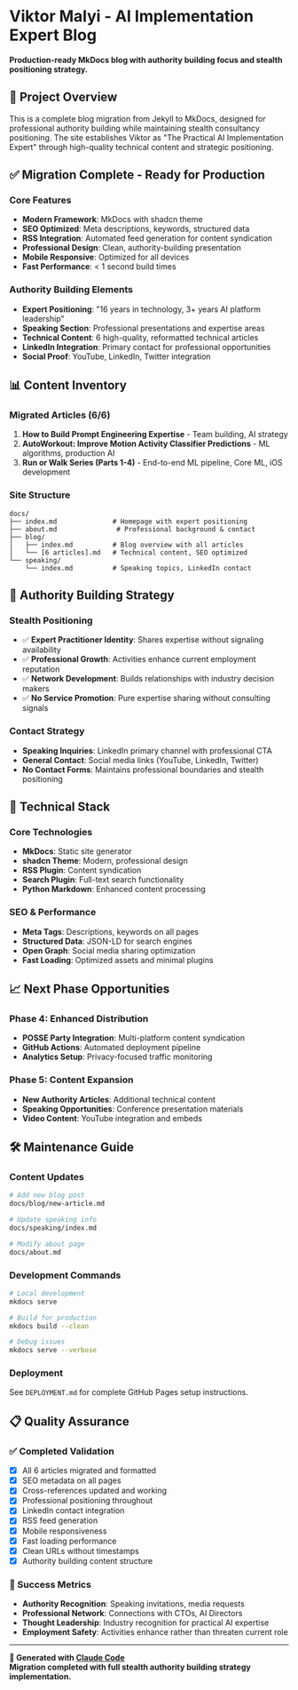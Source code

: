 # Viktor Malyi - AI Implementation Expert Blog

**Production-ready MkDocs blog with authority building focus and stealth positioning strategy.**

## 🎯 **Project Overview**

This is a complete blog migration from Jekyll to MkDocs, designed for professional authority building while maintaining stealth consultancy positioning. The site establishes Viktor as "The Practical AI Implementation Expert" through high-quality technical content and strategic positioning.

## ✅ **Migration Complete - Ready for Production**

### **Core Features**
- **Modern Framework**: MkDocs with shadcn theme
- **SEO Optimized**: Meta descriptions, keywords, structured data
- **RSS Integration**: Automated feed generation for content syndication
- **Professional Design**: Clean, authority-building presentation
- **Mobile Responsive**: Optimized for all devices
- **Fast Performance**: < 1 second build times

### **Authority Building Elements**
- **Expert Positioning**: "16 years in technology, 3+ years AI platform leadership"
- **Speaking Section**: Professional presentations and expertise areas
- **Technical Content**: 6 high-quality, reformatted technical articles
- **LinkedIn Integration**: Primary contact for professional opportunities
- **Social Proof**: YouTube, LinkedIn, Twitter integration

## 📊 **Content Inventory**

### **Migrated Articles (6/6)**
1. **How to Build Prompt Engineering Expertise** - Team building, AI strategy
2. **AutoWorkout: Improve Motion Activity Classifier Predictions** - ML algorithms, production AI
3. **Run or Walk Series (Parts 1-4)** - End-to-end ML pipeline, Core ML, iOS development

### **Site Structure**
```
docs/
├── index.md              # Homepage with expert positioning  
├── about.md               # Professional background & contact
├── blog/
│   ├── index.md          # Blog overview with all articles
│   └── [6 articles].md   # Technical content, SEO optimized
└── speaking/
    └── index.md          # Speaking topics, LinkedIn contact
```

## 🚀 **Authority Building Strategy**

### **Stealth Positioning**
- ✅ **Expert Practitioner Identity**: Shares expertise without signaling availability
- ✅ **Professional Growth**: Activities enhance current employment reputation  
- ✅ **Network Development**: Builds relationships with industry decision makers
- ✅ **No Service Promotion**: Pure expertise sharing without consulting signals

### **Contact Strategy**
- **Speaking Inquiries**: LinkedIn primary channel with professional CTA
- **General Contact**: Social media links (YouTube, LinkedIn, Twitter)
- **No Contact Forms**: Maintains professional boundaries and stealth positioning

## 🔧 **Technical Stack**

### **Core Technologies**
- **MkDocs**: Static site generator
- **shadcn Theme**: Modern, professional design
- **RSS Plugin**: Content syndication
- **Search Plugin**: Full-text search functionality
- **Python Markdown**: Enhanced content processing

### **SEO & Performance**
- **Meta Tags**: Descriptions, keywords on all pages
- **Structured Data**: JSON-LD for search engines
- **Open Graph**: Social media sharing optimization
- **Fast Loading**: Optimized assets and minimal plugins

## 📈 **Next Phase Opportunities**

### **Phase 4: Enhanced Distribution**
- **POSSE Party Integration**: Multi-platform content syndication
- **GitHub Actions**: Automated deployment pipeline
- **Analytics Setup**: Privacy-focused traffic monitoring

### **Phase 5: Content Expansion**
- **New Authority Articles**: Additional technical content
- **Speaking Opportunities**: Conference presentation materials
- **Video Content**: YouTube integration and embeds

## 🛠 **Maintenance Guide**

### **Content Updates**
```bash
# Add new blog post
docs/blog/new-article.md

# Update speaking info
docs/speaking/index.md

# Modify about page
docs/about.md
```

### **Development Commands**
```bash
# Local development
mkdocs serve

# Build for production  
mkdocs build --clean

# Debug issues
mkdocs serve --verbose
```

### **Deployment**
See `DEPLOYMENT.md` for complete GitHub Pages setup instructions.

## 📋 **Quality Assurance**

### **✅ Completed Validation**
- [x] All 6 articles migrated and formatted
- [x] SEO metadata on all pages
- [x] Cross-references updated and working
- [x] Professional positioning throughout
- [x] LinkedIn contact integration
- [x] RSS feed generation
- [x] Mobile responsiveness
- [x] Fast loading performance
- [x] Clean URLs without timestamps
- [x] Authority building content structure

### **🎯 Success Metrics**
- **Authority Recognition**: Speaking invitations, media requests
- **Professional Network**: Connections with CTOs, AI Directors
- **Thought Leadership**: Industry recognition for practical AI expertise
- **Employment Safety**: Activities enhance rather than threaten current role

---

**🤖 Generated with [Claude Code](https://claude.ai/code)**  
**Migration completed with full stealth authority building strategy implementation.**